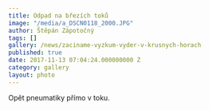 ```yaml
---
title: Odpad na březích toků
image: "/media/a_DSCN0118_2000.JPG"
author: Štěpán Zápotočný
tags: []
gallery: /news/zaciname-vyzkum-vyder-v-krusnych-horach
published: true
date: 2017-11-13 07:04:24.000000000 Z
category: gallery
layout: photo
---
```

Opět pneumatiky přímo v toku.
